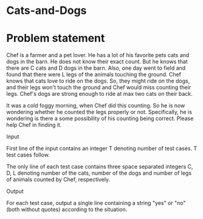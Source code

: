 # Cats-and-Dogs
# Problem statement 
Chef is a farmer and a pet lover. He has a lot of his favorite pets cats and dogs in the barn. 
He does not know their exact count. But he knows that there are C cats and D dogs in the barn. 
Also, one day went to field and found that there were L legs of the animals touching the ground. 
Chef knows that cats love to ride on the dogs. 
So, they might ride on the dogs, and their legs won't touch the ground and Chef would miss counting their legs. 
Chef's dogs are strong enough to ride at max two cats on their back.

It was a cold foggy morning, when Chef did this counting. 
So he is now wondering whether he counted the legs properly or not. 
Specifically, he is wondering is there a some possibility of his counting being correct. Please help Chef in finding it.

Input

First line of the input contains an integer T denoting number of test cases. T test cases follow.

The only line of each test case contains three space separated integers C, D, L denoting number of the cats, 
number of the dogs and number of legs of animals counted by Chef, respectively.

Output

For each test case, output a single line containing a string "yes" or "no" (both without quotes) according to the situation.
